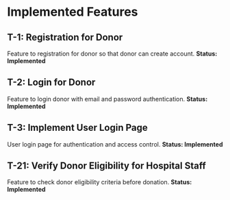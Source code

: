 # Implemented Features

## T-1: Registration for Donor
Feature to registration for donor so that donor can create account.
**Status: Implemented**

## T-2: Login for Donor
Feature to login donor with email and password authentication.
**Status: Implemented**

## T-3: Implement User Login Page
User login page for authentication and access control.
**Status: Implemented**

## T-21: Verify Donor Eligibility for Hospital Staff
Feature to check donor eligibility criteria before donation.
**Status: Implemented**
